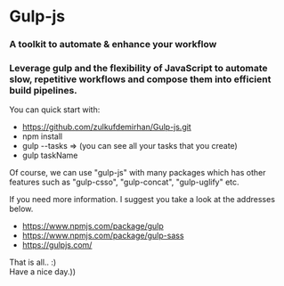 # Gulp-js
### A toolkit to automate &amp; enhance your workflow
### Leverage gulp and the flexibility of JavaScript to automate slow, repetitive workflows and compose them into efficient build pipelines.

 You can quick start with:  
 - https://github.com/zulkufdemirhan/Gulp-js.git  
 - npm install  
 - gulp --tasks  => (you can see all your tasks that you create)  
 - gulp taskName  
  
 Of course, we can use "gulp-js" with many packages which has other features such as "gulp-csso", "gulp-concat", "gulp-uglify" etc.  
 
 If you need more information. I suggest you take a look at the addresses below.   
 - https://www.npmjs.com/package/gulp  
 - https://www.npmjs.com/package/gulp-sass  
 - https://gulpjs.com/  
  
 
That is all.. :)  
Have a nice day.))
  
